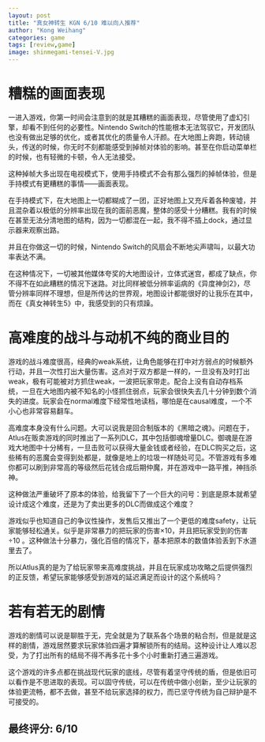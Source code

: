 ```yaml
---
layout: post
title: "真女神转生 KGN 6/10 难以向人推荐"
author: "Kong Weihang"
categories: game
tags: [review,game]
image: shinmegami-tensei-V.jpg
---
```


# 糟糕的画面表现

一进入游戏，你第一时间会注意到的就是其糟糕的画面表现，尽管使用了虚幻引擎，却看不到任何的必要性。Nintendo Switch的性能根本无法驾驭它，开发团队也没有做出足够的优化，或者其优化的质量令人汗颜。在大地图上奔跑，转动镜头，传送的时候，你无时不刻都能感受到掉帧对体验的影响。甚至在你启动菜单栏的时候，也有轻微的卡顿，令人无法接受。

这种掉帧大多出现在电视模式下，使用手持模式不会有那么强烈的掉帧体验，但是手持模式有更糟糕的事情——画面表现。

在手持模式下，在大地图上一切都糊成了一团，正好地图上又充斥着各种废墟，并且混杂着以极低的分辨率出现在我的面前恶魔，整体的感受十分糟糕。我有的时候在甚至无法分清地图的结构，因为一切都混在一起，我不得不插上dock，通过显示器来观察出路。

并且在你做这一切的时候，Nintendo Switch的风扇会不断地尖声啸叫，以最大功率表达不满。

在这种情况下，一切被其他媒体夸奖的大地图设计，立体式迷宫，都成了缺点，你不得不在如此糟糕的情况下迷路。对比同样被低分辨率诟病的《异度神剑2》，尽管分辨率同样不理想，但是所传达的世界观，地图设计都能很好的让我乐在其中，而在《真女神转生5》中，我感受到的只有烦躁。

# 高难度的战斗与动机不纯的商业目的

游戏的战斗难度很高，经典的weak系统，让角色能够在打中对方弱点的时候额外行动，并且一次性打出大量伤害。这点对于双方都是一样的，一旦没有及时打出weak，极有可能被对方抓住weak，一波把玩家带走。配合上没有自动存档系统，一旦在大地图内被不知名的小怪抓住弱点，玩家会很快失去几十分钟到数个消失的进度。玩家会在normal难度下经常性地读档，哪怕是在causal难度，一个不小心也非常容易翻车。

高难度本身没有什么问题。大可以说我是回合制版本的《黑暗之魂》。问题在于，Atlus在贩卖游戏的同时推出了一系列DLC，其中包括御魂增量DLC。御魂是在游戏大地图中十分稀有，一旦击败可以获得大量金钱或者经验，在DLC购买之后，这些稀有的恶魔会变得到处都是，就像是地上的垃圾一样随处可见。不管游戏有多难你都可以刷到非常高的等级然后花钱合成后期仲魔，并在游戏中一路平推，神挡杀神。

这种做法严重破坏了原本的体验，给我留下了一个巨大的问号：到底是原本就希望设计成这个难度，还是为了卖出更多的DLC而做成这个难度？

游戏似乎也知道自己的争议性操作，发售后又推出了一个更低的难度safety，让玩家能够轻松通关。似乎是非常暴力的把玩家的伤害×10，并且把玩家受到的伤害÷10 。这种做法十分暴力，强化百倍的情况下，基本把原本的数值体验丢到下水道里去了。

所以Atlus真的是为了给玩家带来高难度挑战，并且在玩家成功攻略之后提供强烈的正反馈，希望玩家能够感受到游戏的延迟满足而设计的这个系统吗？

# 若有若无的剧情

游戏的剧情可以说是聊胜于无，完全就是为了联系各个场景的粘合剂，但是就是这样的剧情，游戏居然要求玩家体验四遍才算解锁所有的结局。这种设计让人难以忍受，为了打出所有的结局不得不再多花十多个小时重新打通三遍游戏。

这个游戏的许多点都在挑战现代玩家的底线，尽管有着坚守传统的盾，但是依旧可以看作是不思进取的表现。可以固守传统，可以在传统中做小创新，至少让玩家的体验更流畅，都不去做，甚至不给玩家选择的权力，而已坚守传统为自己辩护是不可接受的。

## 最终评分: 6/10